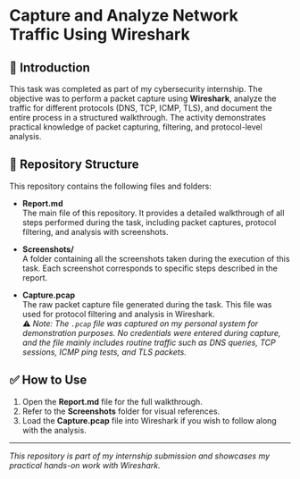 # Capture and Analyze Network Traffic Using Wireshark

## 📌 Introduction
This task was completed as part of my cybersecurity internship. The objective was to perform a packet capture using **Wireshark**, analyze the traffic for different protocols (DNS, TCP, ICMP, TLS), and document the entire process in a structured walkthrough. The activity demonstrates practical knowledge of packet capturing, filtering, and protocol-level analysis.

## 📂 Repository Structure
This repository contains the following files and folders:

- **Report.md**  
  The main file of this repository. It provides a detailed walkthrough of all steps performed during the task, including packet captures, protocol filtering, and analysis with screenshots.

- **Screenshots/**  
  A folder containing all the screenshots taken during the execution of this task. Each screenshot corresponds to specific steps described in the report.

- **Capture.pcap**  
  The raw packet capture file generated during the task. This file was used for protocol filtering and analysis in Wireshark.  
  ⚠️ *Note: The `.pcap` file was captured on my personal system for demonstration purposes. No credentials were entered during capture, and the file mainly includes routine traffic such as DNS queries, TCP sessions, ICMP ping tests, and TLS packets.*

## ✅ How to Use
1. Open the **Report.md** file for the full walkthrough.  
2. Refer to the **Screenshots** folder for visual references.  
3. Load the **Capture.pcap** file into Wireshark if you wish to follow along with the analysis.

---
*This repository is part of my internship submission and showcases my practical hands-on work with Wireshark.*
```
